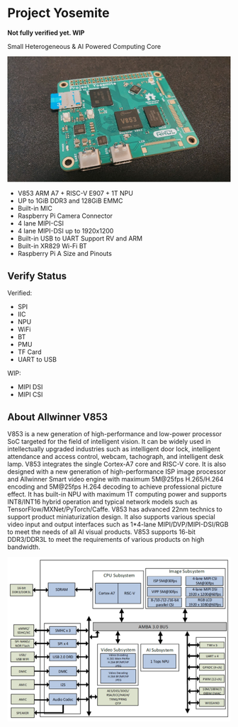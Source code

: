 # Project Yosemite

**Not fully verified yet. WIP**

Small Heterogeneous & AI Powered Computing Core

![Main](Bitmap/Main.jpg)

* V853 ARM A7 + RISC-V E907 + 1T NPU 
* UP to 1GiB DDR3 and 128GiB EMMC 
* Built-in MIC 
* Raspberry Pi Camera Connector  
* 4 lane MIPI-CSI 
* 4 lane MIPI-DSI up to 1920x1200 
* Built-in USB to UART Support RV and ARM
* Built-in XR829 Wi-Fi BT 
* Raspberry Pi A Size and Pinouts

## Verify Status

Verified: 

* SPI
* IIC
* NPU
* WiFi
* BT
* PMU
* TF Card
* UART to USB

WIP:
* MIPI DSI
* MIPI CSI


## About Allwinner V853

V853 is a new generation of high-performance and low-power processor SoC targeted for the field of intelligent vision. It can be widely used in intellectually upgraded industries such as intelligent door lock, intelligent attendance and access control, webcam, tachograph, and intelligent desk lamp.
V853 integrates the single Cortex-A7 core and RISC-V core. It is also designed with a new generation of high-performance ISP image processor and Allwinner Smart video engine with maximum 5M@25fps H.265/H.264 encoding and 5M@25fps H.264 decoding to achieve professional picture effect. It has built-in NPU with maximum 1T computing power and supports INT8/INT16 hybrid operation and typical network models such as TensorFlow/MXNet/PyTorch/Caffe. V853 has advanced 22nm technics to support product miniaturization design. It also supports various special video input and output interfaces such as 1*4-lane MIPI/DVP/MIPI-DSI/RGB to meet the needs of all AI visual products. V853 supports 16-bit DDR3/DDR3L to meet the requirements of various products on high bandwidth.

![image-20220629214601220](Bitmap/image-20220629214601220.png)
